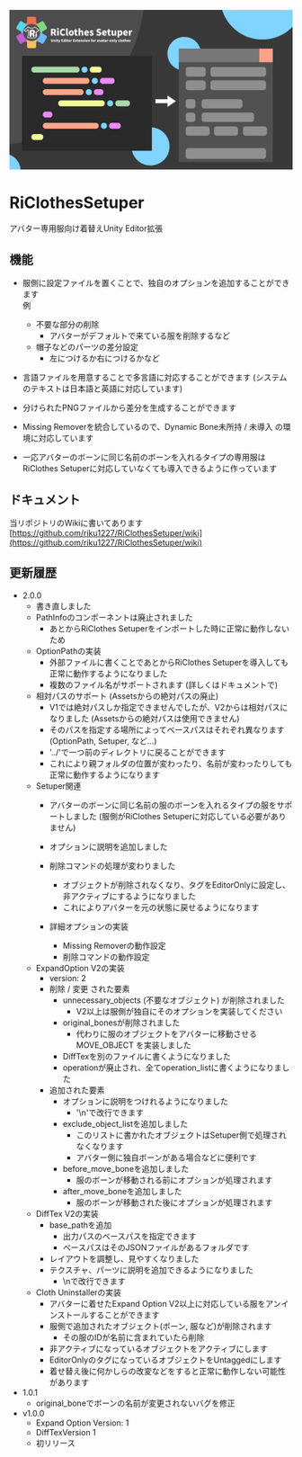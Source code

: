 ![COVER_IMAGE](_resources/cover.png)
# RiClothesSetuper
アバター専用服向け着替えUnity Editor拡張

## 機能
* 服側に設定ファイルを置くことで、独自のオプションを追加することができます  
例  
  * 不要な部分の削除
    * アバターがデフォルトで来ている服を削除するなど  
  * 帽子などのパーツの差分設定
    * 左につけるか右につけるかなど

* 言語ファイルを用意することで多言語に対応することができます (システムのテキストは日本語と英語に対応しています)

* 分けられたPNGファイルから差分を生成することができます

* Missing Removerを統合しているので、Dynamic Bone未所持 / 未導入 の環境に対応しています

* 一応アバターのボーンに同じ名前のボーンを入れるタイプの専用服はRiClothes Setuperに対応していなくても導入できるように作っています  

## ドキュメント
当リポジトリのWikiに書いてあります  
[https://github.com/riku1227/RiClothesSetuper/wiki](https://github.com/riku1227/RiClothesSetuper/wiki)

## 更新履歴
* 2.0.0
  * 書き直しました
  * PathInfoのコンポーネントは廃止されました  
    * あとからRiClothes Setuperをインポートした時に正常に動作しないため
  * OptionPathの実装
    * 外部ファイルに書くことであとからRiClothes Setuperを導入しても正常に動作するようになりました
    * 複数のファイル名がサポートされます (詳しくはドキュメントで)
  * 相対パスのサポート (Assetsからの絶対パスの廃止)
    * V1では絶対パスしか指定できませんでしたが、V2からは相対パスになりました (Assetsからの絶対パスは使用できません)
    * そのパスを指定する場所によってベースパスはそれぞれ異なります (OptionPath, Setuper, など...)
    * '../'で一つ前のディレクトリに戻ることができます
    * これにより親フォルダの位置が変わったり、名前が変わったりしても正常に動作するようになります
  * Setuper関連
    * アバターのボーンに同じ名前の服のボーンを入れるタイプの服をサポートしました (服側がRiClothes Setuperに対応している必要がありません)
    * オプションに説明を追加しました
    * 削除コマンドの処理が変わりました
      * オブジェクトが削除されなくなり、タグをEditorOnlyに設定し、非アクティブにするようになりました
      * これによりアバターを元の状態に戻せるようになります
    
    * 詳細オプションの実装
      * Missing Removerの動作設定
      * 削除コマンドの動作設定
  * ExpandOption V2の実装
    * version: 2
    * 削除 / 変更 された要素
      * unnecessary_objects (不要なオブジェクト) が削除されました
        * V2以上は服側が独自にそのオプションを実装してください
      * original_bonesが削除されました
        * 代わりに服のオブジェクトをアバターに移動させる MOVE_OBJECT を実装しました
      * DiffTexを別のファイルに書くようになりました
      * operationが廃止され、全てoperation_listに書くようになりました
    * 追加された要素
      * オプションに説明をつけれるようになりました
        * '\n'で改行できます
      * exclude_object_listを追加しました
        * このリストに書かれたオブジェクトはSetuper側で処理されなくなります
        * アバター側に独自ボーンがある場合などに便利です
      * before_move_boneを追加しました
        * 服のボーンが移動される前にオプションが処理されます
      * after_move_boneを追加しました
        * 服のボーンが移動された後にオプションが処理されます
  * DiffTex V2の実装
    * base_pathを追加
      * 出力パスのベースパスを指定できます
      * ベースパスはそのJSONファイルがあるフォルダです
    * レイアウトを調整し、見やすくなりました
    * テクスチャ、パーツに説明を追加できるようになりました
      * \nで改行できます
  * Cloth Uninstallerの実装
    * アバターに着せたExpand Option V2以上に対応している服をアンインストールすることができます
    * 服側で追加されたオブジェクト(ボーン, 服など)が削除されます
      * その服のIDが名前に含まれていたら削除
    * 非アクティブになっているオブジェクトをアクティブにします
    * EditorOnlyのタグになっているオブジェクトをUntaggedにします
    * 着せ替え後に何かしらの改変などをすると正常に動作しない可能性があります
* 1.0.1
  * original_boneでボーンの名前が変更されないバグを修正
* v1.0.0
  * Expand Option Version: 1
  * DiffTexVersion 1
  * 初リリース